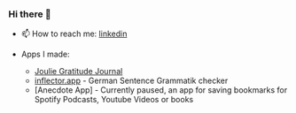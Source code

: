 ### Hi there 👋


- 📫 How to reach me: [linkedin](https://www.linkedin.com/in/murat-can-karacabey-568a96b1/)

- Apps I made:
  - [Joulie Gratitude Journal](https://apps.apple.com/cz/app/joulie-gratitude-journal/id6470129078)
  - [inflector.app](inflector.app) - German Sentence Grammatik checker
  - [Anecdote App] - Currently paused, an app for saving bookmarks for Spotify Podcasts, Youtube Videos or books

<!-- end of the list -->

